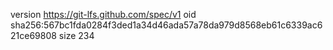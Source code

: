 version https://git-lfs.github.com/spec/v1
oid sha256:567bc1fda0284f3ded1a34d46ada57a78da979d8568eb61c6339ac621ce69808
size 234
